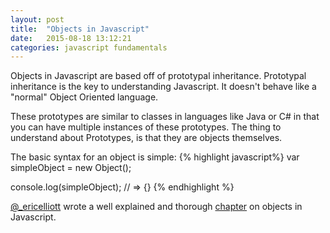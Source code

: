 ```yaml
---
layout: post
title:  "Objects in Javascript"
date:   2015-08-18 13:12:21
categories: javascript fundamentals
---
```


Objects in Javascript are based off of prototypal inheritance. Prototypal inheritance is the
key to understanding Javascript. It doesn't behave like a "normal" Object Oriented language.

These prototypes are similar to classes in languages like Java or C# in that you can have multiple instances of these prototypes. The thing to understand about Prototypes, is that they are objects themselves. 

The basic syntax for an object is simple:
{% highlight javascript%}
var simpleObject = new Object();

console.log(simpleObject);
// => {}
{% endhighlight %}






[@_ericelliott](https://twitter.com/_ericelliott) wrote a well explained and thorough  [chapter](http://chimera.labs.oreilly.com/books/1234000000262/ch03.html) on objects in Javascript.
